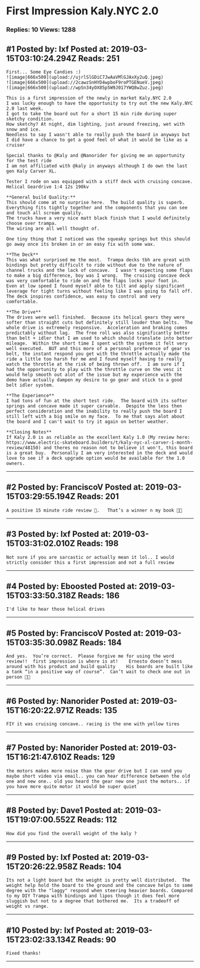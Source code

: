 # First Impression Kaly.NYC 2.0

### Replies: 10 Views: 1288

## \#1 Posted by: Ixf Posted at: 2019-03-15T03:10:24.294Z Reads: 251

```
First... Some Eye Candies :) 
![image|666x500](upload://ujrlSlGDiC7JwAaVMlGJAxXy2uQ.jpeg) 
![image|666x500](upload://2cawzSnHYD4wpboF9roPTGENueV.jpeg) 
![image|666x500](upload://wpSn34yOX85p5W9J017YWQ8wZuz.jpeg) 

This is a first impression of the newly in market Kaly.NYC 2.0
I was lucky enough to have the opportunity to try out the new Kaly.NYC 2.0 last week.
I got to take the board out for a short 15 min ride during super sketchy condition. 
How sketchy? At night, dim lighting, just around freezing, wet with snow and ice. 
Needless to say I wasn't able to really push the board in anyways but I did have a chance to get a good feel of what it would be like as a cruiser

Special thanks to @Kaly and @Nanorider for giving me an opportunity for the test ride
I am not affiliated with @kaly in anyways although I do own the last gen Kaly Carver XL. 
 
Tester I rode on was equipped with a stiff deck with cruising concave.
Helical Geardrive 1:4 12s 190kv

**General build Quality:**
This should come at no surprise here.  The build quality is superb.
Everything fits tightly together and the components that you can see and touch all scream quality.
The trucks have a very nice matt black finish that I would definitely choose over trampa.
The wiring are all well thought of.

One tiny thing that I noticed was the squeaky springs but this should go away once its broken in or an easy fix with some wax.

**The Deck**
This was what surprised me the most.  Trampa decks tbh are great with bindings but pretty difficult to ride without due to the nature of channel trucks and the lack of concave.  I wasn't expecting some flaps to make a big difference, boy was I wrong.  The cruising concave deck was very comfortable to ride on and the flaps locks your foot in.  Even at low speed I found myself able to tilt and apply significant leverage for tight turns without feeling like I was going to fall off.  The deck inspires confidence, was easy to control and very comfortable.

**The Drive**
The drives were well finished.  Because its helical gears they were softer than straight cuts but definitely still louder than belts.  The whole drive is extremely responsive.  Acceleration and braking comes predictably without lag.  The free roll was also significantly better than belt + idler that I am used to which should translate into better mileage.  Within the short time I spent with the system it felt very well executed.  BUT and this more of a personal preference of gear vs belt, the instant respond you get with the throttle actually made the ride a little too harsh for me and I found myself having to really watch the throttle at the risk of being thrown off.  I am sure if I had the opportunity to play with the throttle curve on the vesc it would help smooth out alot of the issue but my experience with the demo have actually dampen my desire to go gear and stick to a good belt idler system.

**The Experience**
I had tons of fun at the short test ride.  The board with its softer springs and concave made it super carvable.  Despite the less then perfect consideration and the inability to really push the board I still left with a big smile on my face.  To me that says alot about the board and I can't wait to try it again on better weather.  

**Closing Notes**
If Kaly 2.0 is as reliable as the excellent Kaly 1.0 (My review here: https://www.electric-skateboard.builders/t/kaly-nyc-xl-carver-1-month-review/48150) and theres no reason not to believe it won't, this board is a great buy.  Personally I am very interested in the deck and would love to see if a deck upgrade option would be available for the 1.0 owners.
```

---
## \#2 Posted by: FranciscoV Posted at: 2019-03-15T03:29:55.194Z Reads: 201

```
A positive 15 minute ride review 😬.   That’s a winner n my book 👍🏼
```

---
## \#3 Posted by: Ixf Posted at: 2019-03-15T03:31:02.010Z Reads: 198

```
Not sure if you are sarcastic or actually mean it lol.. I would strictly consider this a first impression and not a full review
```

---
## \#4 Posted by: Eboosted Posted at: 2019-03-15T03:33:50.318Z Reads: 186

```
I'd like to hear those helical drives
```

---
## \#5 Posted by: FranciscoV Posted at: 2019-03-15T03:35:30.098Z Reads: 184

```
And yes.  You’re correct.  Please forgive me for using the word review!!  first impression is where is at!    Ernesto doesn’t mess around with his product and build quality    His boards are built like a tank “in a positive way of course”.  Can’t wait to check one out in person 👌🏼
```

---
## \#6 Posted by: Nanorider Posted at: 2019-03-15T16:20:22.971Z Reads: 135

```
FIY it was cruising concave.. racing is the one with yellow tires
```

---
## \#7 Posted by: Nanorider Posted at: 2019-03-15T16:21:47.610Z Reads: 129

```
the motors makes more noise than the gear drive but I can send you maybe short video via email.. you can hear difference between the old one and new one.. old you heard the gear new one just the motors.. if you have more quite motor it would be super quiet
```

---
## \#8 Posted by: Dave1 Posted at: 2019-03-15T19:07:00.552Z Reads: 112

```
How did you find the overall weight of the kaly ?
```

---
## \#9 Posted by: Ixf Posted at: 2019-03-15T20:26:22.958Z Reads: 104

```
Its not a light board but the weight is pretty well distributed.  The weight help hold the board to the ground and the concave helps to some degree with the "laggy" respond when steering heavier boards. Compared to my DIY Trampa with bindings and lipos though it does feel more sluggish but not to a degree that bothered me.  Its a tradeoff of weight vs range.
```

---
## \#10 Posted by: Ixf Posted at: 2019-03-15T23:02:33.134Z Reads: 90

```
Fixed thanks!
```

---
